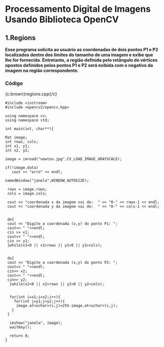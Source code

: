 # **Processamento Digital de Imagens Usando Biblioteca OpenCV** 


## **1.Regions**
**Esse programa solicita ao usuário as coordenadas de dois pontos P1 e P2 localizados dentro dos limites do tamanho de uma imagem e exibe que lhe for fornecida. Entretanto, a região definida pelo retângulo de vértices opostos definidos pelos pontos P1 e P2 será exibida com o negativo da imagem na região correspondente.**

### Código

{c:brown}regions.cpp{/c}


```
#include <iostream>
#include <opencv2/opencv.hpp>

using namespace cv;
using namespace std;
 
int main(int, char**){

Mat image;
int rows, cols;
int x1, y1;
int x2, y2;

image = imread("newton.jpg",CV_LOAD_IMAGE_GRAYSCALE);

if(!image.data)
   cout << "erro" << endl;

namedWindow("janela",WINDOW_AUTOSIZE);

 rows = image.rows;
 cols = image.cols;

 cout << "coordenada x da imagem vai de:  " << "0-" << rows-1 << endl;
 cout << "coordenada y da imagem vai de:  " << "0-" << cols-1 << endl;


 do{
 cout << "Digite a coordenada (x,y) do ponto P1: ";
 cout<< " "<<endl;
 cin >> x1;
 cout<< " "<<endl;
 cin >> y1;
 }while(x1<0 || x1>rows || y1<0 || y1>cols);


 do{
 cout << "Digite a coordenada (x,y) do ponto P2: ";
 cout<< " "<<endl;
 cin>> x2;
 cout<< " "<<endl;
 cin>> y2;
  }while(x2<0 || x2>rows || y2<0 || y2>cols);


  for(int i=x1;i<x2;i++){
    for(int j=y1;j<y2;j++){
     image.at<uchar>(i,j)=255-image.at<uchar>(i,j);
   }
 }

  imshow("janela", image);
  waitKey();

  return 0;
}

```

